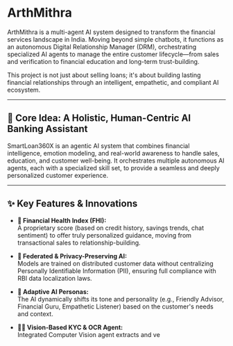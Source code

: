 # ArthMithra

ArthMithra is a multi-agent AI system designed to transform the financial services landscape in India. Moving beyond simple chatbots, it functions as an autonomous Digital Relationship Manager (DRM), orchestrating specialized AI agents to manage the entire customer lifecycle—from sales and verification to financial education and long-term trust-building.

This project is not just about selling loans; it's about building lasting financial relationships through an intelligent, empathetic, and compliant AI ecosystem.

---

## 🧠 Core Idea: A Holistic, Human-Centric AI Banking Assistant
SmartLoan360X is an agentic AI system that combines financial intelligence, emotion modeling, and real-world awareness to handle sales, education, and customer well-being. It orchestrates multiple autonomous AI agents, each with a specialized skill set, to provide a seamless and deeply personalized customer experience.

---

## ✨ Key Features & Innovations

- **🧩 Financial Health Index (FHI):**  
  A proprietary score (based on credit history, savings trends, chat sentiment) to offer truly personalized guidance, moving from transactional sales to relationship-building.

- **🔐 Federated & Privacy-Preserving AI:**  
  Models are trained on distributed customer data without centralizing Personally Identifiable Information (PII), ensuring full compliance with RBI data localization laws.

- **🧬 Adaptive AI Personas:**  
  The AI dynamically shifts its tone and personality (e.g., Friendly Advisor, Financial Guru, Empathetic Listener) based on the customer's needs and context.

- **🧑‍💻 Vision-Based KYC & OCR Agent:**  
  Integrated Computer Vision agent extracts and ve

